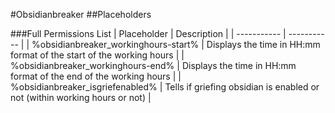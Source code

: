 #Obsidianbreaker
##Placeholders

###Full Permissions List
| Placeholder | Description |
| ----------- | ----------- |
| %obsidianbreaker_workinghours-start% | Displays the time in HH:mm format of the start of the working hours |
| %obsidianbreaker_workinghours-end% | Displays the time in HH:mm format of the end of the working hours |
| %obsidianbreaker_isgriefenabled% | Tells if griefing obsidian is enabled or not (within working hours or not) |
